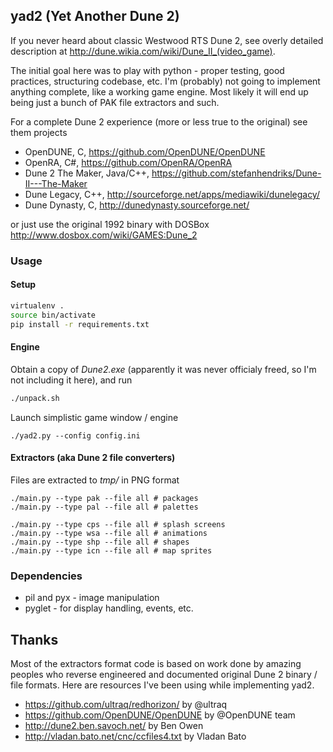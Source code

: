 ## yad2 (Yet Another Dune 2)

If you never heard about classic Westwood RTS Dune 2, see overly detailed description at http://dune.wikia.com/wiki/Dune_II_(video_game).

The initial goal here was to play with python - proper testing, good practices, structuring codebase, etc. I'm (probably) not going to implement anything complete, like a working game engine. Most likely it will end up being just a bunch of PAK file extractors and such. 

For a complete Dune 2 experience (more or less true to the original) see them projects
* OpenDUNE, C, https://github.com/OpenDUNE/OpenDUNE
* OpenRA, C#, https://github.com/OpenRA/OpenRA
* Dune 2 The Maker, Java/C++, https://github.com/stefanhendriks/Dune-II---The-Maker
* Dune Legacy, C++, http://sourceforge.net/apps/mediawiki/dunelegacy/
* Dune Dynasty, C, http://dunedynasty.sourceforge.net/

or just use the original 1992 binary with DOSBox http://www.dosbox.com/wiki/GAMES:Dune_2

### Usage

#### Setup

```bash
virtualenv .
source bin/activate
pip install -r requirements.txt
```

#### Engine

Obtain a copy of _Dune2.exe_ (apparently it was never officialy freed, so I'm not including it here), and run
```bash
./unpack.sh
```

Launch simplistic game window / engine
```
./yad2.py --config config.ini
```

#### Extractors (aka Dune 2 file converters)
Files are extracted to _tmp/_ in PNG format
```
./main.py --type pak --file all # packages
./main.py --type pal --file all # palettes
```
```
./main.py --type cps --file all # splash screens
./main.py --type wsa --file all # animations
./main.py --type shp --file all # shapes
./main.py --type icn --file all # map sprites
```

### Dependencies
* pil and pyx - image manipulation
* pyglet - for display handling, events, etc.

## Thanks
Most of the extractors format code is based on work done by amazing peoples who reverse engineered and documented original Dune 2 binary / file formats.
Here are resources I've been using while implementing yad2.
* https://github.com/ultraq/redhorizon/ by @ultraq
* https://github.com/OpenDUNE/OpenDUNE by @OpenDUNE team
* http://dune2.ben.savoch.net/ by Ben Owen
* http://vladan.bato.net/cnc/ccfiles4.txt by Vladan Bato 
